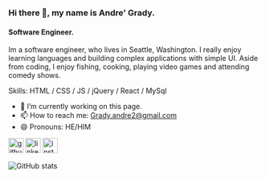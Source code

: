### Hi there 👋, my name is Andre' Grady.
#### Software Engineer.
<!-- ![Software Engineer.](https://cdn.pixabay.com/photo/2017/05/04/15/12/welcome-sign-2284312__480.jpg) -->

Im a software engineer, who lives in Seattle, Washington. I really enjoy learning languages and building complex applications with simple UI. Aside from coding, I enjoy fishing, cooking, playing video games and attending comedy shows.

Skills: HTML / CSS / JS /  jQuery /  React  /  MySql   

- 🔭 I’m currently working on this page. 
- 📫 How to reach me: Grady.andre2@gmail.com 
- 😄 Pronouns: HE/HIM 


[<img src='https://cdn.jsdelivr.net/npm/simple-icons@3.0.1/icons/github.svg' alt='github' height='30'>](https://github.com/grady253)  [<img src='https://cdn.jsdelivr.net/npm/simple-icons@3.0.1/icons/linkedin.svg' alt='linkedin' height='30'>](https://www.linkedin.com/in/https://www.linkedin.com/in/andre-grady-a70237190//)  [<img src='https://cdn.jsdelivr.net/npm/simple-icons@3.0.1/icons/instagram.svg' alt='instagram' height='30'>](https://www.instagram.com/thegradyway/)  

![GitHub stats](https://github-readme-stats.vercel.app/api?username=grady253&show_icons=true)  
